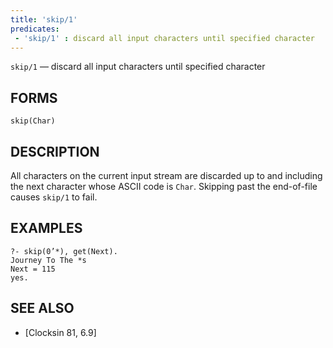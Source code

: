 ```yaml
---
title: 'skip/1'
predicates:
 - 'skip/1' : discard all input characters until specified character
---
```

`skip/1` — discard all input characters until specified character

## FORMS

```
skip(Char)
```

## DESCRIPTION

All characters on the current input stream are discarded up to and including the next character whose ASCII code is `Char`. Skipping past the end-of-file causes `skip/1` to fail.

## EXAMPLES

```
?- skip(0’*), get(Next).
Journey To The *s
Next = 115
yes.
```

## SEE ALSO

- [Clocksin 81, 6.9]

